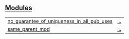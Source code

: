 
## [Modules](./target_package-modules.md)

| | |
|:---|:---|
| [no_guarantee_of_uniqueness_in_all_pub_uses](./target_package-no_guarantee_of_uniqueness_in_all_pub_uses.md) | [...](./target_package-no_guarantee_of_uniqueness_in_all_pub_uses.md) |
| [same_parent_mod](./target_package-same_parent_mod.md) | [...](./target_package-same_parent_mod.md) |
